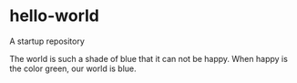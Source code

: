 # hello-world
A startup repository

The world is such a shade of blue that it can not be happy. When happy is the color green, our world is blue.

